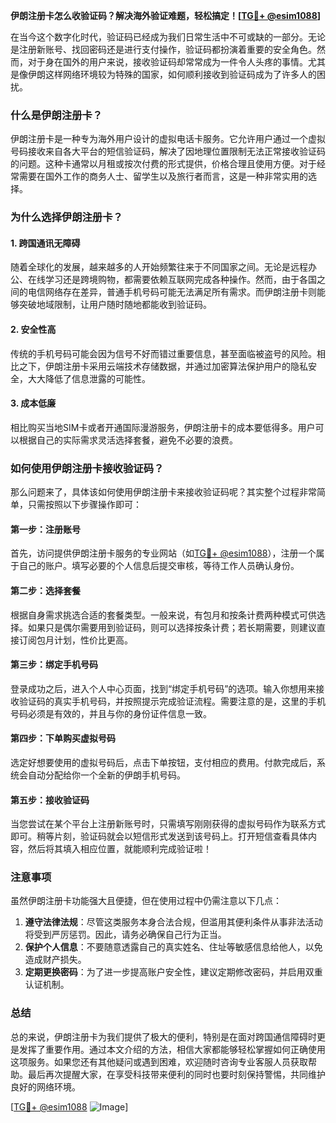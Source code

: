 **伊朗注册卡怎么收验证码？解决海外验证难题，轻松搞定！[[TG💪+ @esim1088](https://t.me/s/esim1088)]**

在当今这个数字化时代，验证码已经成为我们日常生活中不可或缺的一部分。无论是注册新账号、找回密码还是进行支付操作，验证码都扮演着重要的安全角色。然而，对于身在国外的用户来说，接收验证码却常常成为一件令人头疼的事情。尤其是像伊朗这样网络环境较为特殊的国家，如何顺利接收到验证码成为了许多人的困扰。

### **什么是伊朗注册卡？**

伊朗注册卡是一种专为海外用户设计的虚拟电话卡服务。它允许用户通过一个虚拟号码接收来自各大平台的短信验证码，解决了因地理位置限制无法正常接收验证码的问题。这种卡通常以月租或按次付费的形式提供，价格合理且使用方便。对于经常需要在国外工作的商务人士、留学生以及旅行者而言，这是一种非常实用的选择。

### **为什么选择伊朗注册卡？**

#### **1. 跨国通讯无障碍**
随着全球化的发展，越来越多的人开始频繁往来于不同国家之间。无论是远程办公、在线学习还是跨境购物，都需要依赖互联网完成各种操作。然而，由于各国之间的电信网络存在差异，普通手机号码可能无法满足所有需求。而伊朗注册卡则能够突破地域限制，让用户随时随地都能收到验证码。

#### **2. 安全性高**
传统的手机号码可能会因为信号不好而错过重要信息，甚至面临被盗号的风险。相比之下，伊朗注册卡采用云端技术存储数据，并通过加密算法保护用户的隐私安全，大大降低了信息泄露的可能性。

#### **3. 成本低廉**
相比购买当地SIM卡或者开通国际漫游服务，伊朗注册卡的成本要低得多。用户可以根据自己的实际需求灵活选择套餐，避免不必要的浪费。

### **如何使用伊朗注册卡接收验证码？**

那么问题来了，具体该如何使用伊朗注册卡来接收验证码呢？其实整个过程非常简单，只需按照以下步骤操作即可：

#### **第一步：注册账号**
首先，访问提供伊朗注册卡服务的专业网站（如[TG💪+ @esim1088](https://t.me/s/esim1088)），注册一个属于自己的账户。填写必要的个人信息后提交审核，等待工作人员确认身份。

#### **第二步：选择套餐**
根据自身需求挑选合适的套餐类型。一般来说，有包月和按条计费两种模式可供选择。如果只是偶尔需要用到验证码，则可以选择按条计费；若长期需要，则建议直接订阅包月计划，性价比更高。

#### **第三步：绑定手机号码**
登录成功之后，进入个人中心页面，找到“绑定手机号码”的选项。输入你想用来接收验证码的真实手机号码，并按照提示完成验证流程。需要注意的是，这里的手机号码必须是有效的，并且与你的身份证件信息一致。

#### **第四步：下单购买虚拟号码**
选定好想要使用的虚拟号码后，点击下单按钮，支付相应的费用。付款完成后，系统会自动分配给你一个全新的伊朗手机号码。

#### **第五步：接收验证码**
当您尝试在某个平台上注册新账号时，只需填写刚刚获得的虚拟号码作为联系方式即可。稍等片刻，验证码就会以短信形式发送到该号码上。打开短信查看具体内容，然后将其填入相应位置，就能顺利完成验证啦！

### **注意事项**

虽然伊朗注册卡功能强大且便捷，但在使用过程中仍需注意以下几点：

1. **遵守法律法规**：尽管这类服务本身合法合规，但滥用其便利条件从事非法活动将受到严厉惩罚。因此，请务必确保自己行为正当。
2. **保护个人信息**：不要随意透露自己的真实姓名、住址等敏感信息给他人，以免造成财产损失。
3. **定期更换密码**：为了进一步提高账户安全性，建议定期修改密码，并启用双重认证机制。

### **总结**

总的来说，伊朗注册卡为我们提供了极大的便利，特别是在面对跨国通信障碍时更是发挥了重要作用。通过本文介绍的方法，相信大家都能够轻松掌握如何正确使用这项服务。如果您还有其他疑问或遇到困难，欢迎随时咨询专业客服人员获取帮助。最后再次提醒大家，在享受科技带来便利的同时也要时刻保持警惕，共同维护良好的网络环境。

[[TG💪+ @esim1088](https://t.me/s/esim1088) ![Image](https://i.postimg.cc/4NQfJmqS/Snipaste-2025-05-13-00-14-12.png)]